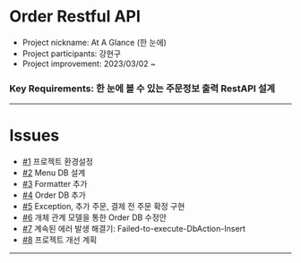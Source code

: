 # Order Restful API

+ Project nickname: At A Glance (한 눈에)
+ Project participants: 강현구
+ Project improvement: 2023/03/02 ~

### Key Requirements: 한 눈에 볼 수 있는 주문정보 출력 RestAPI 설계

-----

# Issues

+ [#1](https://github.com/hyungoo7703/restaurant-management/issues/1) 프로젝트 환경설정 <br>
+ [#2](https://github.com/hyungoo7703/restaurant-management/issues/2) Menu DB 설계 <br>
+ [#3](https://github.com/hyungoo7703/restaurant-management/issues/3) Formatter 추가 <br>
+ [#4](https://github.com/hyungoo7703/restaurant-management/issues/4) Order DB 추가 <br>
+ [#5](https://github.com/hyungoo7703/restaurant-management/issues/5) Exception, 추가 주문, 결제 전 주문 확정 구현 <br>
+ [#6](https://github.com/hyungoo7703/restaurant-management/issues/6) 개체 관계 모델을 통한 Order DB 수정안 <br>
+ [#7](https://github.com/hyungoo7703/restaurant-management/issues/7) 계속된 에러 발생 해결기: Failed-to-execute-DbAction-Insert <br>
+ [#8](https://github.com/hyungoo7703/restaurant-management/issues/8) 프로젝트 개선 계획 <br>

-----
